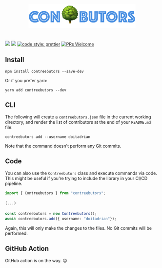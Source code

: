 <p align="center">
  <img src="./docs/logo.png" width="350">
</p>

# 

[![](https://img.shields.io/npm/dw/contreebutors.svg)](https://www.npmjs.com/package/contreebutors) 
[![](https://img.shields.io/npm/v/contreebutors.svg)](https://www.npmjs.com/package/contreebutors)
[![code style: prettier](https://img.shields.io/badge/code_style-prettier-ff69b4.svg?style=flat-square)](https://github.com/prettier/prettier)
[![PRs Welcome](https://img.shields.io/badge/PRs-welcome-brightgreen.svg?style=flat-square)](http://makeapullrequest.com)

## Install
```
npm install contreebutors --save-dev
```

Or if you prefer yarn: 
```
yarn add contreebutors --dev
```

## CLI

The following will create a `contreebutors.json` file in the current working directory, and render the list of contributors at the end of your `README.md` file:

```
contreebutors add --username doitadrian
```

Note that the command doesn't perform any Git commits.

## Code

You can also use the `Contreebutors` class and execute commands via code. This might be useful if you're trying to include the library in your CI/CD pipeline.

```ts
import { Contreebutors } from "contreebutors";

(...)

const contreebutors = new Contreebutors();
await contreebutors.add({ username: "doitadrian"});
```

Again, this will only make the changes to the files. No Git commits will be performed.

## GitHub Action

GitHub action is on the way. 😊
